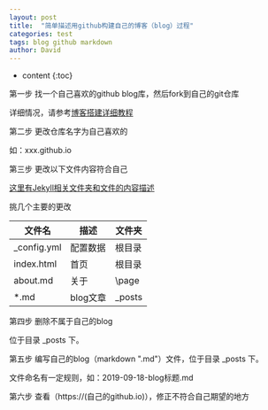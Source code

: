 ```yaml
---
layout: post
title:  "简单描述用github构建自己的博客（blog）过程"
categories: test
tags: blog github markdown
author: David
---
```


* content
{:toc}


第一步 找一个自己喜欢的github blog库，然后fork到自己的git仓库

详细情况，请参考[博客搭建详细教程](https://github.com/qiubaiying/qiubaiying.github.io/wiki/%E5%8D%9A%E5%AE%A2%E6%90%AD%E5%BB%BA%E8%AF%A6%E7%BB%86%E6%95%99%E7%A8%8B)

第二步 更改仓库名字为自己喜欢的

如：xxx.github.io

第三步 更改以下文件内容符合自己

[这里有Jekyll相关文件夹和文件的内容描述](http://jekyllcn.com/docs/structure/)

挑几个主要的更改

| 文件名 | 描述 | 文件夹 |
|----|----|----|
| _config.yml | 配置数据 | 根目录 |
| index.html | 首页 | 根目录 |
| about.md | 关于 | \page |
| *.md | blog文章 | \_posts |

第四步 删除不属于自己的blog

位于目录 \_posts 下。
      
第五步 编写自己的blog（markdown ".md"）文件，位于目录 \_posts 下。

文件命名有一定规则，如：2019-09-18-blog标题.md
         
第六步 查看（https://(自己的github.io)），修正不符合自己期望的地方